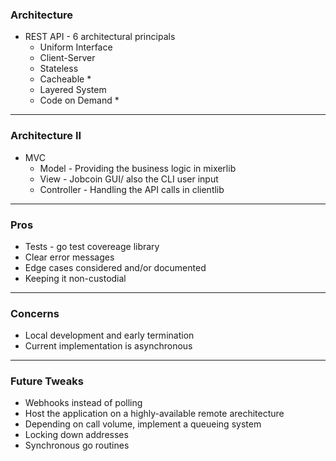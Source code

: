 ### Architecture

- REST API - 6 architectural principals
  - Uniform Interface
  - Client-Server
  - Stateless
  - Cacheable *
  - Layered System
  - Code on Demand *

---

### Architecture II
- MVC
  - Model - Providing the business logic in mixerlib
  - View - Jobcoin GUI/ also the CLI user input 
  - Controller - Handling the API calls in clientlib

---

### Pros
- Tests - go test covereage library
- Clear error messages
- Edge cases considered and/or documented
- Keeping it non-custodial

---

### Concerns
- Local development and early termination
- Current implementation is asynchronous

--- 

### Future Tweaks
- Webhooks instead of polling
- Host the application on a highly-available remote arechitecture 
- Depending on call volume, implement a queueing system
- Locking down addresses
- Synchronous go routines


